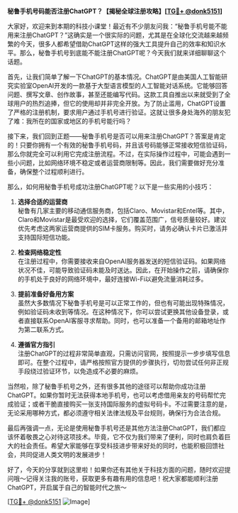 **秘鲁手机号码能否注册ChatGPT？【揭秘全球注册攻略】[[TG💪+ @donk5151](https://t.me/s/donk5151)]**

大家好，欢迎来到本期的科技小课堂！最近有不少朋友问我：“秘鲁手机号能不能用来注册ChatGPT？”这确实是一个很实际的问题，尤其是在全球化交流越来越频繁的今天，很多人都希望借助ChatGPT这样的强大工具提升自己的效率和知识水平。那么，秘鲁手机号到底能不能注册ChatGPT呢？今天我们就来详细聊聊这个话题。

首先，让我们简单了解一下ChatGPT的基本情况。ChatGPT是由美国人工智能研究实验室OpenAI开发的一款基于大型语言模型的人工智能对话系统。它能够回答问题、撰写文章、创作故事，甚至还能编写代码。这款工具自推出以来就受到了全球用户的热烈追捧，但它的使用却并非完全开放。为了防止滥用，ChatGPT设置了严格的注册机制，要求用户通过手机号进行验证。这就让很多身处海外的朋友犯了难：我所在的国家或地区的手机号能行吗？

接下来，我们回到正题——秘鲁手机号是否可以用来注册ChatGPT？答案是肯定的！只要你拥有一个有效的秘鲁手机号码，并且该号码能够正常接收短信验证码，那么你就完全可以利用它完成注册流程。不过，在实际操作过程中，可能会遇到一些小问题，比如网络环境不稳定或者运营商限制等。因此，我们需要做好充分准备，确保整个过程顺利进行。

那么，如何用秘鲁手机号成功注册ChatGPT呢？以下是一些实用的小技巧：

1. **选择合适的运营商**  
   秘鲁有几家主要的移动通信服务商，包括Claro、Movistar和Entel等。其中，Claro和Movistar是最受欢迎的选择，它们覆盖范围广，信号质量较好。建议优先考虑这两家运营商提供的SIM卡服务。购买时，请务必确认卡片已激活并支持国际短信功能。

2. **检查网络稳定性**  
   在注册过程中，你需要接收来自OpenAI服务器发送的短信验证码。如果网络状况不佳，可能导致验证码未能及时送达。因此，在开始操作之前，请确保你的手机处于良好的网络环境中，最好连接Wi-Fi以避免流量消耗过多。

3. **提前准备好备用方案**  
   虽然大多数情况下秘鲁手机号是可以正常工作的，但也有可能出现特殊情况，例如验证码未收到等情况。在这种情况下，你可以尝试更换其他设备登录，或者直接联系OpenAI客服寻求帮助。同时，也可以准备一个备用的邮箱地址作为第二联系方式。

4. **遵循官方指引**  
   注册ChatGPT的过程非常简单直观，只需访问官网，按照提示一步步填写信息即可。在整个过程中，请严格按照官方提供的步骤执行，切勿尝试任何非正规手段绕过验证环节，以免造成不必要的麻烦。

当然啦，除了秘鲁手机号之外，还有很多其他的途径可以帮助你成功注册ChatGPT。如果你暂时无法获得本地手机号，也可以考虑借用亲友的号码帮忙完成验证；或者干脆直接购买一张支持国际服务的虚拟号码卡。不过需要注意的是，无论采用哪种方式，都必须遵守相关法律法规及平台规则，确保行为合法合规。

最后再强调一点，无论是使用秘鲁手机号还是其他方法注册ChatGPT，我们都应该怀着敬畏之心对待这项技术。毕竟，它不仅为我们带来了便利，同时也肩负着巨大的社会责任。希望大家能够在享受科技进步带来好处的同时，也能积极回馈社会，共同促进人类文明的发展进步！

好了，今天的分享就到这里啦！如果你还有其他关于科技方面的问题，随时欢迎提问哦～记得关注我的账号，获取更多有趣有用的信息吧！祝大家都能顺利注册ChatGPT，开启属于自己的智能时代之旅～  

[[TG💪+ @donk5151](https://t.me/s/donk5151) ![Image](https://i.postimg.cc/rwNCRYN7/Snipaste-2025-04-30-17-27-05.png)]